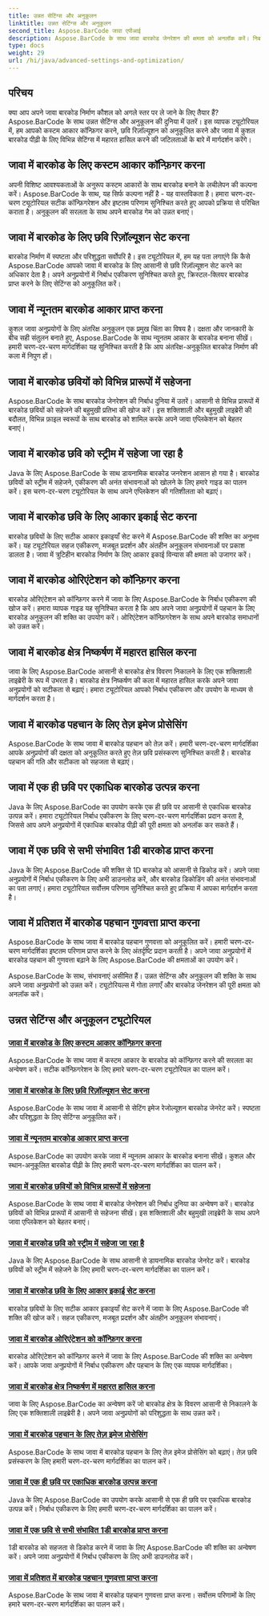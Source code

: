 ```yaml
---
title: उन्नत सेटिंग्स और अनुकूलन
linktitle: उन्नत सेटिंग्स और अनुकूलन
second_title: Aspose.BarCode जावा एपीआई
description: Aspose.BarCode के साथ जावा बारकोड जेनरेशन की क्षमता को अनलॉक करें। निर्बाध एकीकरण के लिए कस्टम आकार कॉन्फ़िगर करें, छवि रिज़ॉल्यूशन अनुकूलित करें और बारकोड सेटिंग्स मास्टर करें।
type: docs
weight: 29
url: /hi/java/advanced-settings-and-optimization/
---
```


## परिचय

क्या आप अपने जावा बारकोड निर्माण कौशल को अगले स्तर पर ले जाने के लिए तैयार हैं? Aspose.BarCode के साथ उन्नत सेटिंग्स और अनुकूलन की दुनिया में उतरें। इस व्यापक ट्यूटोरियल में, हम आपको कस्टम आकार कॉन्फ़िगर करने, छवि रिज़ॉल्यूशन को अनुकूलित करने और जावा में कुशल बारकोड पीढ़ी के लिए विभिन्न सेटिंग्स में महारत हासिल करने की जटिलताओं के बारे में मार्गदर्शन करेंगे।

## जावा में बारकोड के लिए कस्टम आकार कॉन्फ़िगर करना

अपनी विशिष्ट आवश्यकताओं के अनुरूप कस्टम आकारों के साथ बारकोड बनाने के लचीलेपन की कल्पना करें। Aspose.BarCode के साथ, यह सिर्फ कल्पना नहीं है - यह वास्तविकता है। हमारा चरण-दर-चरण ट्यूटोरियल सटीक कॉन्फ़िगरेशन और इष्टतम परिणाम सुनिश्चित करते हुए आपको प्रक्रिया से परिचित कराता है। अनुकूलन की सरलता के साथ अपने बारकोड गेम को उन्नत बनाएं।

## जावा में बारकोड के लिए छवि रिज़ॉल्यूशन सेट करना

बारकोड निर्माण में स्पष्टता और परिशुद्धता सर्वोपरि है। इस ट्यूटोरियल में, हम यह पता लगाएंगे कि कैसे Aspose.BarCode आपको जावा में बारकोड के लिए आसानी से छवि रिज़ॉल्यूशन सेट करने का अधिकार देता है। अपने अनुप्रयोगों में निर्बाध एकीकरण सुनिश्चित करते हुए, क्रिस्टल-क्लियर बारकोड प्राप्त करने के लिए सेटिंग्स को अनुकूलित करें।

## जावा में न्यूनतम बारकोड आकार प्राप्त करना

कुशल जावा अनुप्रयोगों के लिए अंतरिक्ष अनुकूलन एक प्रमुख चिंता का विषय है। दक्षता और जानकारी के बीच सही संतुलन बनाते हुए, Aspose.BarCode के साथ न्यूनतम आकार के बारकोड बनाना सीखें। हमारी चरण-दर-चरण मार्गदर्शिका यह सुनिश्चित करती है कि आप अंतरिक्ष-अनुकूलित बारकोड निर्माण की कला में निपुण हों।

## जावा में बारकोड छवियों को विभिन्न प्रारूपों में सहेजना

Aspose.BarCode के साथ बारकोड जेनरेशन की निर्बाध दुनिया में उतरें। आसानी से विभिन्न प्रारूपों में बारकोड छवियों को सहेजने की बहुमुखी प्रतिभा की खोज करें। इस शक्तिशाली और बहुमुखी लाइब्रेरी की बदौलत, विभिन्न फ़ाइल स्वरूपों के साथ बारकोड को शामिल करके अपने जावा एप्लिकेशन को बेहतर बनाएं।

## जावा में बारकोड छवि को स्ट्रीम में सहेजा जा रहा है

Java के लिए Aspose.BarCode के साथ डायनामिक बारकोड जनरेशन आसान हो गया है। बारकोड छवियों को स्ट्रीम में सहेजने, एकीकरण की अनंत संभावनाओं को खोलने के लिए हमारे गाइड का पालन करें। इस चरण-दर-चरण ट्यूटोरियल के साथ अपने एप्लिकेशन की गतिशीलता को बढ़ाएं।

## जावा में बारकोड छवि के लिए आकार इकाई सेट करना

बारकोड छवियों के लिए सटीक आकार इकाइयाँ सेट करने में Aspose.BarCode की शक्ति का अनुभव करें। यह ट्यूटोरियल सहज एकीकरण, मजबूत प्रदर्शन और अंतहीन अनुकूलन संभावनाओं पर प्रकाश डालता है। जावा में त्रुटिहीन बारकोड निर्माण के लिए आकार इकाई विन्यास की क्षमता को उजागर करें।

## जावा में बारकोड ओरिएंटेशन को कॉन्फ़िगर करना

बारकोड ओरिएंटेशन को कॉन्फ़िगर करने में जावा के लिए Aspose.BarCode के निर्बाध एकीकरण की खोज करें। हमारा व्यापक गाइड यह सुनिश्चित करता है कि आप अपने जावा अनुप्रयोगों में पहचान के लिए बारकोड अनुकूलन की शक्ति का उपयोग करें। ओरिएंटेशन कॉन्फ़िगरेशन के साथ अपने बारकोड समाधानों को उन्नत करें।

## जावा में बारकोड क्षेत्र निष्कर्षण में महारत हासिल करना

जावा के लिए Aspose.BarCode आसानी से बारकोड क्षेत्र विवरण निकालने के लिए एक शक्तिशाली लाइब्रेरी के रूप में उभरता है। बारकोड क्षेत्र निष्कर्षण की कला में महारत हासिल करके अपने जावा अनुप्रयोगों को सटीकता से बढ़ाएं। हमारा ट्यूटोरियल आपको निर्बाध एकीकरण और उपयोग के माध्यम से मार्गदर्शन करता है।

## जावा में बारकोड पहचान के लिए तेज़ इमेज प्रोसेसिंग

Aspose.BarCode के साथ जावा में बारकोड पहचान को तेज़ करें। हमारी चरण-दर-चरण मार्गदर्शिका आपके अनुप्रयोगों की दक्षता को अनुकूलित करते हुए तेज़ छवि प्रसंस्करण सुनिश्चित करती है। बारकोड पहचान की गति और सटीकता को सहजता से बढ़ाएं।

## जावा में एक ही छवि पर एकाधिक बारकोड उत्पन्न करना

Java के लिए Aspose.BarCode का उपयोग करके एक ही छवि पर आसानी से एकाधिक बारकोड उत्पन्न करें। हमारा ट्यूटोरियल निर्बाध एकीकरण के लिए चरण-दर-चरण मार्गदर्शिका प्रदान करता है, जिससे आप अपने अनुप्रयोगों में एकाधिक बारकोड पीढ़ी की पूरी क्षमता को अनलॉक कर सकते हैं।

## जावा में एक छवि से सभी संभावित 1डी बारकोड प्राप्त करना

Java के लिए Aspose.BarCode की शक्ति से 1D बारकोड को आसानी से डिकोड करें। अपने जावा अनुप्रयोगों में निर्बाध एकीकरण के लिए अभी डाउनलोड करें, और बारकोड डिकोडिंग की अनंत संभावनाओं का पता लगाएं। हमारा ट्यूटोरियल सर्वोत्तम परिणाम सुनिश्चित करते हुए प्रक्रिया में आपका मार्गदर्शन करता है।

## जावा में प्रतिशत में बारकोड पहचान गुणवत्ता प्राप्त करना

Aspose.BarCode के साथ जावा में बारकोड पहचान गुणवत्ता को अनुकूलित करें। हमारी चरण-दर-चरण मार्गदर्शिका इष्टतम परिणाम प्राप्त करने के लिए अंतर्दृष्टि प्रदान करती है। अपने जावा अनुप्रयोगों में बारकोड पहचान की गुणवत्ता बढ़ाने के लिए Aspose.BarCode की क्षमताओं का उपयोग करें।

Aspose.BarCode के साथ, संभावनाएं असीमित हैं। उन्नत सेटिंग्स और अनुकूलन की शक्ति के साथ अपने जावा अनुप्रयोगों को उन्नत करें। ट्यूटोरियल्स में गोता लगाएँ और बारकोड जेनरेशन की पूरी क्षमता को अनलॉक करें।
## उन्नत सेटिंग्स और अनुकूलन ट्यूटोरियल
### [जावा में बारकोड के लिए कस्टम आकार कॉन्फ़िगर करना](./configuring-custom-size-barcode/)
Aspose.BarCode के साथ जावा में कस्टम आकार के बारकोड को कॉन्फ़िगर करने की सरलता का अन्वेषण करें। सटीक कॉन्फ़िगरेशन के लिए हमारे चरण-दर-चरण ट्यूटोरियल का पालन करें।
### [जावा में बारकोड के लिए छवि रिज़ॉल्यूशन सेट करना](./setting-image-resolution-barcode/)
Aspose.BarCode के साथ जावा में आसानी से सेटिंग इमेज रेजोल्यूशन बारकोड जेनरेट करें। स्पष्टता और परिशुद्धता के लिए सेटिंग्स अनुकूलित करें।
### [जावा में न्यूनतम बारकोड आकार प्राप्त करना](./getting-minimum-barcode-size/)
Aspose.BarCode का उपयोग करके जावा में न्यूनतम आकार के बारकोड बनाना सीखें। कुशल और स्थान-अनुकूलित बारकोड पीढ़ी के लिए हमारी चरण-दर-चरण मार्गदर्शिका का पालन करें।
### [जावा में बारकोड छवियों को विभिन्न प्रारूपों में सहेजना](./saving-barcode-images-different-formats/)
Aspose.BarCode के साथ जावा में बारकोड जेनरेशन की निर्बाध दुनिया का अन्वेषण करें। बारकोड छवियों को विभिन्न प्रारूपों में आसानी से सहेजना सीखें। इस शक्तिशाली और बहुमुखी लाइब्रेरी के साथ अपने जावा एप्लिकेशन को बेहतर बनाएं।
### [जावा में बारकोड छवि को स्ट्रीम में सहेजा जा रहा है](./saving-barcode-image-streams/)
Java के लिए Aspose.BarCode के साथ आसानी से डायनामिक बारकोड जेनरेट करें। बारकोड छवियों को स्ट्रीम में सहेजने के लिए हमारी चरण-दर-चरण मार्गदर्शिका का पालन करें।
### [जावा में बारकोड छवि के लिए आकार इकाई सेट करना](./setting-size-unit-barcode-image/)
बारकोड छवियों के लिए सटीक आकार इकाइयाँ सेट करने में जावा के लिए Aspose.BarCode की शक्ति की खोज करें। सहज एकीकरण, मजबूत प्रदर्शन और अंतहीन अनुकूलन संभावनाएं।
### [जावा में बारकोड ओरिएंटेशन को कॉन्फ़िगर करना](./configuring-barcode-orientation/)
बारकोड ओरिएंटेशन को कॉन्फ़िगर करने में जावा के लिए Aspose.BarCode की शक्ति का अन्वेषण करें। आपके जावा अनुप्रयोगों में निर्बाध एकीकरण और पहचान के लिए एक व्यापक मार्गदर्शिका।
### [जावा में बारकोड क्षेत्र निष्कर्षण में महारत हासिल करना](./extracting-barcode-region-information/)
जावा के लिए Aspose.BarCode का अन्वेषण करें जो बारकोड क्षेत्र के विवरण आसानी से निकालने के लिए एक शक्तिशाली लाइब्रेरी है। अपने जावा अनुप्रयोगों को परिशुद्धता के साथ उन्नत करें।
### [जावा में बारकोड पहचान के लिए तेज़ इमेज प्रोसेसिंग](./faster-image-processing-barcode-recognition/)
Aspose.BarCode के साथ जावा में बारकोड पहचान के लिए तेज़ इमेज प्रोसेसिंग को बढ़ाएं। तेज़ छवि प्रसंस्करण के लिए हमारी चरण-दर-चरण मार्गदर्शिका का पालन करें।
### [जावा में एक ही छवि पर एकाधिक बारकोड उत्पन्न करना](./generating-multiple-barcodes-single-image/)
Java के लिए Aspose.BarCode का उपयोग करके आसानी से एक ही छवि पर एकाधिक बारकोड उत्पन्न करें। निर्बाध एकीकरण के लिए हमारी चरण-दर-चरण मार्गदर्शिका का पालन करें।
### [जावा में एक छवि से सभी संभावित 1डी बारकोड प्राप्त करना](./getting-all-possible-1d-barcodes-image/)
1डी बारकोड को सहजता से डिकोड करने में जावा के लिए Aspose.BarCode की शक्ति का अन्वेषण करें। अपने जावा अनुप्रयोगों में निर्बाध एकीकरण के लिए अभी डाउनलोड करें।
### [जावा में प्रतिशत में बारकोड पहचान गुणवत्ता प्राप्त करना](./getting-barcode-recognition-quality-percent/)
Aspose.BarCode के साथ जावा में बारकोड पहचान गुणवत्ता प्राप्त करना। सर्वोत्तम परिणामों के लिए हमारे चरण-दर-चरण मार्गदर्शिका का पालन करें।